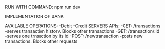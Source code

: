 RUN WITH COMMAND:
    npm run dev


IMPLEMENTATION OF BANK

AVAILABLE OPERATIONS:
        -Debit
        -Credit
SERVERS APIs:
        -GET: /transactions
            -serves transaction history. Blocks other transactions
        -GET: /transaction/:id
            -serves one trnsaction by its id
        -POST: /newtransaction
            -posts new transactions. Blocks other requests

